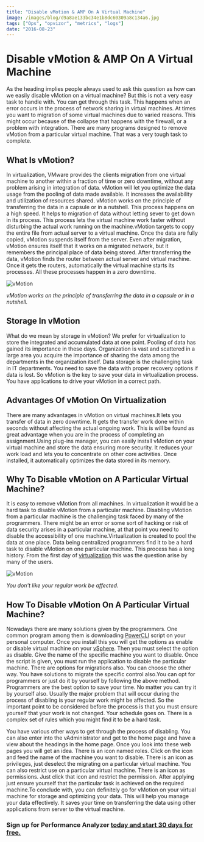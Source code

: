 ```yaml
---
title: "Disable vMotion & AMP On A Virtual Machine"
image: /images/blog/d9a8ae133bc34e1b8dc60309a8c134a6.jpg
tags: ["Ops", "opvizor", "metrics", "logs"]
date: "2016-08-23"
---
```


# Disable vMotion & AMP On A Virtual Machine

As the heading implies people always used to ask this question as how can we easily disable vMotion on a virtual machine? But this is not a very easy task to handle with. You can get through this task. This happens when an error occurs in the process of network sharing in virtual machines. At times you want to migration of some virtual machines due to varied reasons. This might occur because of the collapse that happens with the firewall, or a problem with integration. There are many programs designed to remove vMotion from a particular virtual machine. That was a very tough task to complete.

## What Is vMotion?

In virtualization, VMware provides the clients migration from one virtual machine to another within a fraction of time or zero downtime, without any problem arising in integration of data. vMotion will let you optimize the data usage from the pooling of data made available. It increases the availability and utilization of resources shared. vMotion works on the principle of transferring the data in a capsule or in a nutshell. This process happens on a high speed. It helps to migration of data without letting sever to get down in its process. This process lets the virtual machine work faster without disturbing the actual work running on the machine.vMotion targets to copy the entire file from actual server to a virtual machine. Once the data are fully copied, vMotion suspends itself from the server. Even after migration, vMotion ensures itself that it works on a migrated network, but it remembers the principal place of data being stored. After transferring the data, vMotion finds the router between actual server and virtual machine. Once it gets the routers, automatically the virtual machine starts its processes. All these processes happen in a zero downtime.

![vMotion](/images/blog/d9a8ae133bc34e1b8dc60309a8c134a6.jpg)

_vMotion works on the principle of transferring the data in a capsule or in a nutshell._

## Storage In vMotion

What do we mean by storage in vMotion? We prefer for virtualization to store the integrated and accumulated data at one point. Pooling of data has gained its importance in these days. Organization is vast and scattered in a large area you acquire the importance of sharing the data among the departments in the organization itself. Data storage is the challenging task in IT departments. You need to save the data with proper recovery options if data is lost. So vMotion is the key to save your data in virtualization process. You have applications to drive your vMotion in a correct path.

## Advantages Of vMotion On Virtualization

There are many advantages in vMotion on virtual machines.It lets you transfer of data in zero downtime. It gets the transfer work done within seconds without affecting the actual ongoing work. This is will be found as great advantage when you are in the process of completing an assignment.Using plug-ins manager, you can easily install vMotion on your virtual machine and store the data ensuring more security. It reduces your work load and lets you to concentrate on other core activities. Once installed, it automatically optimizes the data stored in its memory.

## Why To Disable vMotion on A Particular Virtual Machine?

It is easy to remove vMotion from all machines. In virtualization it would be a hard task to disable vMotion from a particular machine. Disabling vMotion from a particular machine is the challenging task faced by many of the programmers. There might be an error or some sort of hacking or risk of data security arises in a particular machine, at that point you need to disable the accessibility of one machine.Virtualization is created to pool the data at one place. Data being centralized programmers find it to be a hard task to disable vMotion on one particular machine. This process has a long history. From the first day of [virtualization](http://www.vmware.com/products/vsphere/enhanced-app-performance.html) this was the question arise by many of the users.

![vMotion](/images/blog/vMotion1-1.jpg)

_You don't like your regular work be affected._

## How To Disable vMotion On A Particular Virtual Machine?

Nowadays there are many solutions given by the programmers. One common program among them is downloading [PowerCLI](http://www.vmware.com/products/vsphere.html) script on your personal computer. Once you install this you will get the options as enable or disable virtual machine on your [vSphere](http://blogs.vmware.com/vsphere/). Then you must select the option as disable. Give the name of the specific machine you want to disable. Once the script is given, you must run the application to disable the particular machine. There are options for migrations also. You can choose the other way. You have solutions to migrate the specific control also.You can opt for programmers or just do it by yourself by following the above method. Programmers are the best option to save your time. No matter you can try it by yourself also. Usually the major problem that will occur during the process of disabling is your regular work might be affected. So the important point to be considered before the process is that you must ensure yourself that your work is not changed. Your schedule goes on. There is a complex set of rules which you might find it to be a hard task.

You have various other ways to get through the process of disabling. You can also enter into the vAdministrator and get to the home page and have a view about the headings in the home page. Once you look into these web pages you will get an idea. There is an icon named roles. Click on the icon and feed the name of the machine you want to disable. There is an icon as privileges, just deselect the migrating on a particular virtual machine. You can also restrict use on a particular virtual machine. There is an icon as permissions. Just click that icon and restrict the permission. After applying just ensure yourself that the particular task is achieved on the required machine.To conclude with, you can definitely go for vMotion on your virtual machine for storage and optimizing your data. This will help you manage your data effectively. It saves your time on transferring the data using other applications from server to the virtual machine.

### Sign up for Performance Analyzer [today and start 30 days for free.](http://try.opvizor.com/perfanalyzer/)
